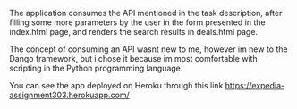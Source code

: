 The application consumes the API mentioned in the task description, after filling some more parameters by the user in the form 
presented in the index.html page, and renders the search results in deals.html page. 

The concept of consuming an API wasnt new to me, however im new to the Dango framework, but i chose it because im most comfortable with scripting in the Python programming language. 

You can see the app deployed on Heroku through this link https://expedia-assignment303.herokuapp.com/ 

